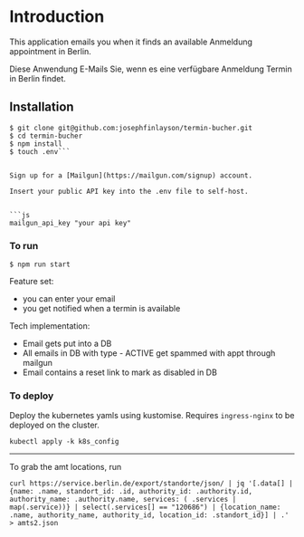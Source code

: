 # Introduction

This application emails you when it finds an available Anmeldung appointment in Berlin.


Diese Anwendung E-Mails Sie, wenn es eine verfügbare Anmeldung Termin in Berlin findet.


## Installation

```shell
$ git clone git@github.com:josephfinlayson/termin-bucher.git
$ cd termin-bucher
$ npm install
$ touch .env```


Sign up for a [Mailgun](https://mailgun.com/signup) account.

Insert your public API key into the .env file to self-host.


```js
mailgun_api_key "your api key"
```


### To run

```shell
$ npm run start
```



Feature set:
- you can enter your email
- you get notified when a termin is available

Tech implementation:
- Email gets put into a DB
- All emails in DB with type - ACTIVE get spammed with appt through mailgun
- Email contains a reset link to mark as disabled in DB



### To deploy

Deploy the kubernetes yamls using kustomise. Requires `ingress-nginx` to be deployed on the cluster.

`kubectl apply -k k8s_config`


---

To grab the amt locations, run

`curl https://service.berlin.de/export/standorte/json/ | jq '[.data[] | {name: .name, standort_id: .id, authority_id: .authority.id, authority_name: .authority.name, services: ( .services | map(.service))} | select(.services[] == "120686") | {location_name: .name, authority_name, authority_id, location_id: .standort_id}] | .' > amts2.json`